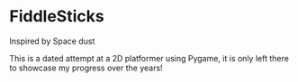# FiddleSticks
Inspired by Space dust

This is a dated attempt at a 2D platformer using Pygame, it is only left there to showcase my progress over the years!
